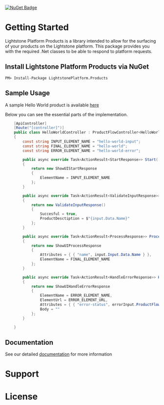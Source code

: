 
[![NuGet Badge](https://img.shields.io/nuget/v/LightstonePlatform.Products)](https://www.nuget.org/packages/LightstonePlatform.Products/)
# Getting Started

Lightstone Platform Products is a library intended to allow for the surfacing of your products on the Lightstone platform. This package provides you with the required .Net classes to be able to respond to platform requests.

## Install Lightstone Platform Products via NuGet

```
PM> Install-Package LightstonePlatform.Products
```

## Sample Usage

A sample Hello World product is available [here](https://github.com/Lightstone-Group/Product.Sample.AspDotNet)

Below you can see the essential parts of the implementation.
``` C#
    [ApiController]
    [Route("[controller]")]
    public class HelloWorldController : ProductFlowController<HelloWorldInput>
    {
        const string INPUT_ELEMENT_NAME = "hello-world-input";
        const string FINAL_ELEMENT_NAME = "hello-world";
        const string ERROR_ELEMENT_NAME = "hello-world-error";

        public async override Task<ActionResult<StartResponse>> Start([FromBody] ProductFlowInstanceStartModel input)
        {
            return new ShowUIStartResponse
            {
                ElementName = INPUT_ELEMENT_NAME
            };
        }

        public async override Task<ActionResult<ValidateInputResponse>> ValidateInputs([FromBody] ProductFlowInstanceInput<HelloWorldInput> input)
        {
            return new ValidateInputResponse()
            {
                Succesful = true,
                ProductDesctiption = $"{input.Data.Name}"
            };
        }

        public async override Task<ActionResult<ProcessResponse>> Process([FromBody] ProductFlowInstanceProcessModel<HelloWorldInput> input)
        {
            return new ShowUIProcessResponse
            {
                Attributes = { { "name", input.Input.Data.Name } },
                ElementName = FINAL_ELEMENT_NAME
            };
        }

        public async override Task<ActionResult<HandleErrorResponse>> HandleError([FromBody] ProductFlowInstanceHandleErrorModel errorInput)
        {
            return new ShowUIHandleErrorResponse
            {
                ElementName = ERROR_ELEMENT_NAME,
                ElementUrl = ERROR_ELEMENT_URL,
                Attributes = { { "error-status", errorInput.ProductFlowInstanceStatus }},
                Body = ""
            };
        }

    }
```

## Documentation

See our detailed [documentation](https://apex.coaxle.co.za/docs/product-flow/product-implementation) for more information
# Support



# License

